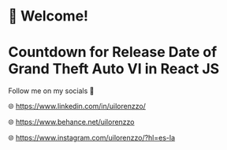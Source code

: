 # 👋 Welcome! 
# Countdown for Release Date of Grand Theft Auto VI in React JS

Follow me on my socials 📱

🌐 https://www.linkedin.com/in/uilorenzzo/

🌐 https://www.behance.net/uilorenzzo

🌐 https://www.instagram.com/uilorenzzo/?hl=es-la

